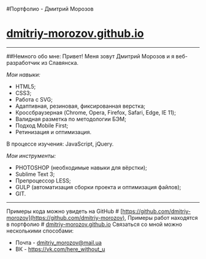 #Портфолио - Дмитрий Морозов
# [dmitriy-morozov.github.io](https://dmitriy-morozov.github.io)
---
##Немного обо мне:
Привет! Меня зовут Дмитрий Морозов и я веб-разработчик из Славянска. 

_Мои навыки:_

- HTML5;
- CSS3;
- Работа с SVG;
- Адаптивная, резиновая, фиксированная верстка;
- Кроссбраузерная (Chrome, Opera, Firefox, Safari, Edge, IE 11);
- Валидная разметка по методологии БЭМ;
- Подход Mobile First;
- Ретинизация и оптимизация.

В процессе изучения: JavaScript, jQuery.


_Мои инструменты:_

- PHOTOSHOP (необходимые навыки для вёрстки);
- Sublime Text 3;  
- Препроцессор LESS;
- GULP (автоматизация сборки проекта и оптимизация файлов);
- GIT. 

---
Примеры кода можно увидеть на GitHub # [https://github.com/dmitriy-morozov](https://github.com/dmitriy-morozov),
Примеры работ находятся в портфолио # [dmitriy-morozov.github.io](https://dmitriy-morozov.github.io)
Связаться со мной можно несколькими способами:
* Почта - dmitriy_morozov@mail.ua
* ВК - https://vk.com/here_without_u



